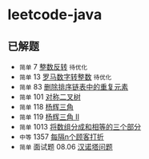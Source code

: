 # leetcode-java
## 已解题
- `简单` 7 [整数反转](https://leetcode-cn.com/problems/reverse-integer/) `待优化`
- `简单` 13 [罗马数字转整数](https://leetcode-cn.com/problems/roman-to-integer/) `待优化`
- `简单` 83 [删除排序链表中的重复元素](https://leetcode-cn.com/problems/remove-duplicates-from-sorted-list/)
- `简单` 101 [对称二叉树](https://leetcode-cn.com/problems/symmetric-tree/)
- `简单` 118	[杨辉三角](https://leetcode-cn.com/problems/pascals-triangle)
- `简单` 119	[杨辉三角 II](https://leetcode-cn.com/problems/pascals-triangle-ii)
- `简单` 1013 [将数组分成和相等的三个部分](https://leetcode-cn.com/problems/partition-array-into-three-parts-with-equal-sum)
- `中等` 1357 [每隔n个顾客打折](https://leetcode-cn.com/problems/apply-discount-every-n-orders/)
- `简单` 面试题 08.06 [汉诺塔问题](https://leetcode-cn.com/problems/hanota-lcci/)
